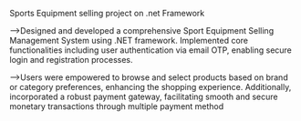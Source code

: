 Sports Equipment selling project on .net Framework

-->Designed and developed a comprehensive Sport Equipment Selling Management System 
using .NET framework. Implemented core functionalities including user authentication via 
email OTP, enabling secure login and registration processes.

-->Users were empowered to browse and select products based on brand or category 
preferences, enhancing the shopping experience. Additionally, incorporated a robust 
payment gateway, facilitating smooth and secure monetary transactions through multiple 
payment method
